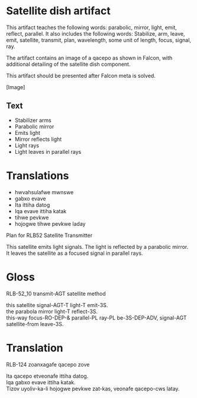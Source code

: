 # Satellite dish artifact

This artifact teaches the following words: parabolic, mirror, light, emit,
reflect, parallel. It also includes the following words: Stabilize, arm, leave,
emit, satellite, transmit, plan, wavelength, some unit of length, focus, signal,
ray.

The artifact contains an image of a qacepo as shown in Falcon, with additional
detailing of the satellite dish component.

This artifact should be presented after Falcon meta is solved. 

[Image]

## Text

* Stabilizer arms
* Parabolic mirror
* Emits light
* Mirror reflects light
* Light rays
* Light leaves in parallel rays

# Translations
* hwvahsulafwe mwnswe
* gabxo evave 
* Ita ittiha datog
* Iqa evave ittiha katak
* tihwe pevkwe
* hojogwe tihwe pevkwe laday

Plan for RLB52 Satellite Transmitter

This satellite emits light signals. The light is reflected by a parabolic
mirror. It leaves the satellite as a focused signal in parallel rays.

# Gloss

RLB-52_10 transmit-AGT satellite method

this satellite signal-AGT-T light-T emit-3S.  
the parabola mirror light-T reflect-3S.  
this-way focus-RO-DEP-& parallel-PL ray-PL be-3S-DEP-ADV, signal-AGT satellite-from leave-3S.

# Translation

RLB-124 zoanxagafe qacepo zove 

Ita qacepo etveonafe ittiha datog.  
Iqa gabxo evave ittiha katak.  
Tizov uyoliv-ka-li hojogwe pevkwe zat-kas, veonafe qacepo-cws latay.


